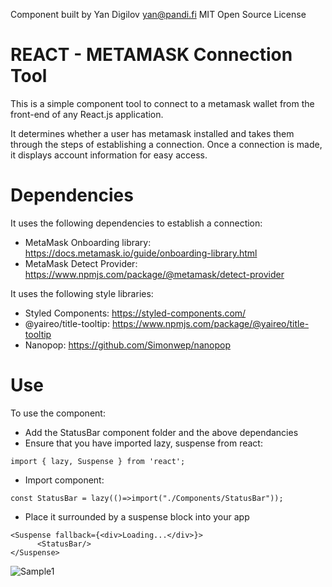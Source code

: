 Component built by Yan Digilov
yan@pandi.fi
MIT Open Source License

#  REACT - METAMASK Connection Tool
This is a simple component tool to connect to a metamask wallet from the front-end of
any React.js application. 

It determines whether a user has metamask installed and takes them through the steps of establishing a connection.  Once a connection is made, it displays account information for easy access.  

#  Dependencies
It uses the following dependencies to establish a connection:
-  MetaMask Onboarding library:  https://docs.metamask.io/guide/onboarding-library.html
-  MetaMask Detect Provider: https://www.npmjs.com/package/@metamask/detect-provider

It uses the following style libraries:
-  Styled Components: https://styled-components.com/
-  @yaireo/title-tooltip:  https://www.npmjs.com/package/@yaireo/title-tooltip
-  Nanopop:  https://github.com/Simonwep/nanopop

#  Use
To use the component:
-  Add the StatusBar component folder and the above dependancies
-  Ensure that you have imported lazy, suspense from react:
```
import { lazy, Suspense } from 'react';
```
-  Import component:
```
const StatusBar = lazy(()=>import("./Components/StatusBar"));
```
-  Place it surrounded by a suspense block into your app
```
<Suspense fallback={<div>Loading...</div>}>
      <StatusBar/>
</Suspense>
```

![Sample1](./React-Tool-Sample1)
